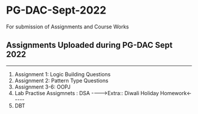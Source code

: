 # PG-DAC-Sept-2022
For submission of Assignments and Course Works
## Assignments Uploaded during PG-DAC Sept 2022
<hr>

1. Assignment 1: Logic Building Questions
2. Assignment 2: Pattern Type Questions
3. Assignment 3-6: OOPJ
4. Lab Practise Assigmnets : DSA
---->Extra:: Diwali Holiday Homework<-----
5. DBT
